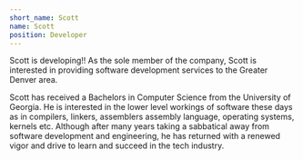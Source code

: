 ```yaml
---
short_name: Scott
name: Scott
position: Developer
---
```

Scott is developing!!
As the sole member of the company, Scott is interested in providing software development services to the Greater Denver area.

 Scott has received a Bachelors in Computer Science from the University of Georgia.  He is
 interested in the lower level workings of software these days as in compilers, linkers, assemblers
 assembly language, operating systems, kernels etc. Although after many years taking a sabbatical away
 from software development and engineering, he has returned with a renewed vigor and drive to learn
 and succeed in the tech industry.
